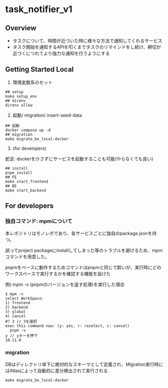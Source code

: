 # task_notifier_v1
## Overview
- タスクについて、時間が近づいた時に様々な方法で通知してくれるサービス
- タスク開始を通知するAPIを叩くまでタスクのリマインドをし続け、締切が近づくにつれてより強力な通知を行うようにする

## Getting Started Local
1. 環境変数系のセット
```
## setup
make setup_env
## direnv
direnv allow
```
2. 起動/ migration/ insert-seed-data
```
## 起動
docker compose up -d
## migration
make migrate_be_local-docker
```

3. (for developers)

蛇足: dockerを介さずにサービスを起動することも可能(やらなくても良い)
```
## install
pnpm install
## FE
make start_frontend
## BE
make start_backend
```


## For developers
### 独自コマンド: mpmについて
本レポジトリはモノレポであり、各サービスごとに独自のpackage.jsonを持つ。

誤ってproject packageにinstallしてしまった等のトラブルを避けるため、mpmコマンドを用意した。

pnpmをベースに動作するためコマンドはpnpmと同じで酔いが、実行時にどのワークスペースで実行するかを確認する機能を設けた

例) mpm -v (pnpmのバージョンを返す処理)を実行した場合
```
$ mpm -v
select WorkSpace:
1) frontend
2) backend
3) global
4) cancel
#? 3 // 3を選択
exec this command now: (y: yes, r: reselect, c: cancel)
  pnpm -v
y // yキーを押下
10.11.0
```

### migration
DBはディレクトリ傘下に絶対的なスキーマとして定義され、Migration実行時にはAtlasによって自動的に差分検出されて実行される
```
make migrate_be_local-docker
```
